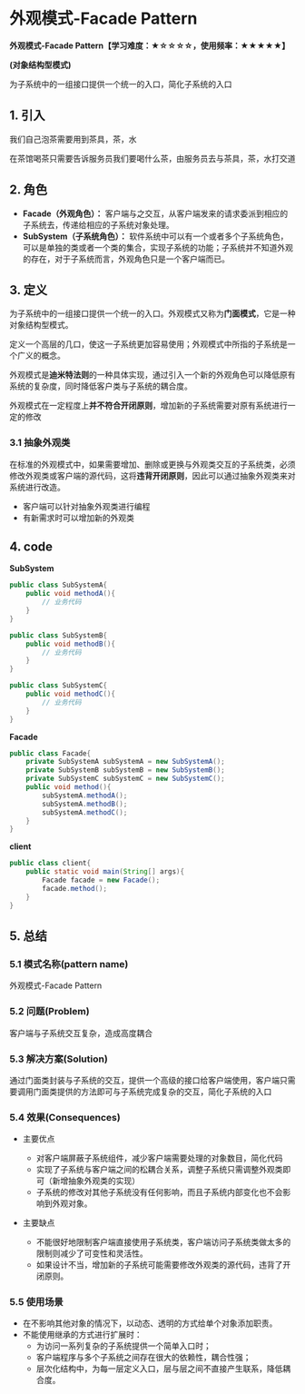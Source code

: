 # 外观模式-Facade Pattern

**外观模式-Facade Pattern【学习难度：★☆☆☆☆，使用频率：★★★★★】**

**(对象结构型模式)**

为子系统中的一组接口提供一个统一的入口，简化子系统的入口



## 1. 引入

我们自己泡茶需要用到茶具，茶，水

在茶馆喝茶只需要告诉服务员我们要喝什么茶，由服务员去与茶具，茶，水打交道



## 2. 角色

- **Facade（外观角色）：** 客户端与之交互，从客户端发来的请求委派到相应的子系统去，传递给相应的子系统对象处理。
- **SubSystem（子系统角色）：** 软件系统中可以有一个或者多个子系统角色，可以是单独的类或者一个类的集合，实现子系统的功能；子系统并不知道外观的存在，对于子系统而言，外观角色只是一个客户端而已。



## 3. 定义

为子系统中的一组接口提供一个统一的入口。外观模式又称为**门面模式**，它是一种对象结构型模式。

定义一个高层的几口，使这一子系统更加容易使用；外观模式中所指的子系统是一个广义的概念。

外观模式是**迪米特法则**的一种具体实现，通过引入一个新的外观角色可以降低原有系统的复杂度，同时降低客户类与子系统的耦合度。

外观模式在一定程度上**并不符合开闭原则**，增加新的子系统需要对原有系统进行一定的修改

### 3.1 抽象外观类

在标准的外观模式中，如果需要增加、删除或更换与外观类交互的子系统类，必须修改外观类或客户端的源代码，这将**违背开闭原则**，因此可以通过抽象外观类来对系统进行改造。

- 客户端可以针对抽象外观类进行编程
- 有新需求时可以增加新的外观类

## 4. code

**SubSystem**

```java
public class SubSystemA{
    public void methodA(){
        // 业务代码
    }
}
```

```java
public class SubSystemB{
    public void methodB(){
        // 业务代码
    }
}
```

```java
public class SubSystemC{
    public void methodC(){
        // 业务代码
    }
}
```



**Facade**

```java
public class Facade{
    private SubSystemA subSystemA = new SubSystemA();
    private SubSystemB subSystemB = new SubSystemB();
    private SubSystemC subSystemC = new SubSystemC();
    public void method(){
        subSystemA.methodA();
        subSystemA.methodB();
        subSystemA.methodC();
    }
}
```



**client**

```java
public class client{
    public static void main(String[] args){
        Facade facade = new Facade();
        facade.method();
    }
}
```





## 5. 总结

### 5.1 模式名称(pattern name)

外观模式-Facade Pattern



### 5.2 问题(Problem)

客户端与子系统交互复杂，造成高度耦合



### 5.3 解决方案(Solution)

通过门面类封装与子系统的交互，提供一个高级的接口给客户端使用，客户端只需要调用门面类提供的方法即可与子系统完成复杂的交互，简化子系统的入口



### 5.4 效果(Consequences)

- 主要优点
  - 对客户端屏蔽子系统组件，减少客户端需要处理的对象数目，简化代码
  - 实现了子系统与客户端之间的松耦合关系，调整子系统只需调整外观类即可（新增抽象外观类的实现）
  - 子系统的修改对其他子系统没有任何影响，而且子系统内部变化也不会影响到外观对象。
- 主要缺点
  
  - 不能很好地限制客户端直接使用子系统类，客户端访问子系统类做太多的限制则减少了可变性和灵活性。
  - 如果设计不当，增加新的子系统可能需要修改外观类的源代码，违背了开闭原则。

### 5.5 使用场景

- 在不影响其他对象的情况下，以动态、透明的方式给单个对象添加职责。
- 不能使用继承的方式进行扩展时：
  - 为访问一系列复杂的子系统提供一个简单入口时；
  - 客户端程序与多个子系统之间存在很大的依赖性，耦合性强；
  - 层次化结构中，为每一层定义入口，层与层之间不直接产生联系，降低耦合度。
